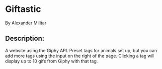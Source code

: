 # Giftastic
By Alexander Militar

Description:
------------
A website using the Giphy API.
Preset tags for animals set up, but you can add more tags using the input on the right of the page.
Clicking a tag will display up to 10 gifs from Giphy with that tag.